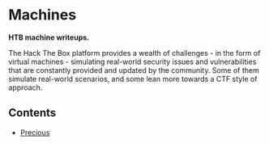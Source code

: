 # Machines

**HTB machine writeups.**

The Hack The Box platform provides a wealth of challenges - in the form of virtual machines - simulating real-world security issues and vulnerabilities that are constantly provided and updated by the community. Some of them simulate real-world scenarios, and some lean more towards a CTF style of approach.

## Contents

- [Precious](https://github.com/stevendamianakis/HackTheBox_Writeups/tree/main/Machines/Precious)
